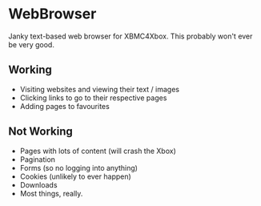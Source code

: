 # WebBrowser
Janky text-based web browser for XBMC4Xbox. This probably won't ever be very good.

## Working
- Visiting websites and viewing their text / images
- Clicking links to go to their respective pages
- Adding pages to favourites 

## Not Working
- Pages with lots of content (will crash the Xbox)
- Pagination
- Forms (so no logging into anything)
- Cookies (unlikely to ever happen)
- Downloads
- Most things, really.
